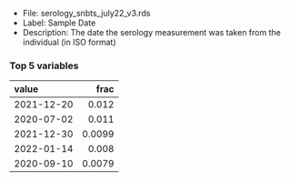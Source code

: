 

* File: serology_snbts_july22_v3.rds
* Label: Sample Date
* Description: The date the serology measurement was taken from the individual (in ISO format)

### Top 5 variables
| value      |   frac |
|:-----------|-------:|
| 2021-12-20 | 0.012  |
| 2020-07-02 | 0.011  |
| 2021-12-30 | 0.0099 |
| 2022-01-14 | 0.008  |
| 2020-09-10 | 0.0079 |
        